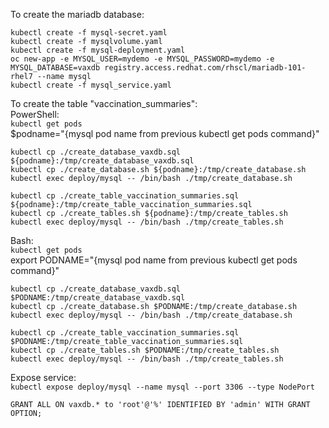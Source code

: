 To create the mariadb database:  

`kubectl create -f mysql-secret.yaml`  
`kubectl create -f mysqlvolume.yaml`  
`kubectl create -f mysql-deployment.yaml`  
`oc new-app -e MYSQL_USER=mydemo -e MYSQL_PASSWORD=mydemo -e MYSQL_DATABASE=vaxdb registry.access.redhat.com/rhscl/mariadb-101-rhel7 --name mysql`  
`kubectl create -f mysql_service.yaml`   


To create the table "vaccination_summaries":  
PowerShell:  
`kubectl get pods`  
$podname="{mysql pod name from previous kubectl get pods command}"  

`kubectl cp ./create_database_vaxdb.sql ${podname}:/tmp/create_database_vaxdb.sql`  
`kubectl cp ./create_database.sh ${podname}:/tmp/create_database.sh`  
`kubectl exec deploy/mysql -- /bin/bash ./tmp/create_database.sh`  

`kubectl cp ./create_table_vaccination_summaries.sql ${podname}:/tmp/create_table_vaccination_summaries.sql`  
`kubectl cp ./create_tables.sh ${podname}:/tmp/create_tables.sh`  
`kubectl exec deploy/mysql -- /bin/bash ./tmp/create_tables.sh`  


Bash:  
`kubectl get pods`  
export PODNAME="{mysql pod name from previous kubectl get pods command}"  

`kubectl cp ./create_database_vaxdb.sql $PODNAME:/tmp/create_database_vaxdb.sql`  
`kubectl cp ./create_database.sh $PODNAME:/tmp/create_database.sh`  
`kubectl exec deploy/mysql -- /bin/bash ./tmp/create_database.sh`  

`kubectl cp ./create_table_vaccination_summaries.sql $PODNAME:/tmp/create_table_vaccination_summaries.sql`  
`kubectl cp ./create_tables.sh $PODNAME:/tmp/create_tables.sh`  
`kubectl exec deploy/mysql -- /bin/bash ./tmp/create_tables.sh`  

Expose service:  
`kubectl expose deploy/mysql --name mysql --port 3306 --type NodePort`

`GRANT ALL ON vaxdb.* to 'root'@'%' IDENTIFIED BY 'admin' WITH GRANT OPTION;`